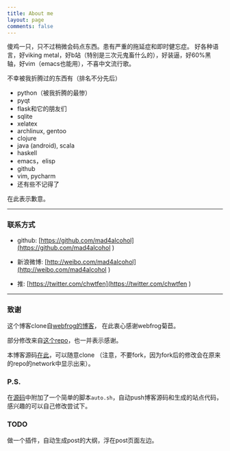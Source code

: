 ```yaml
---
title: About me
layout: page
comments: false
---
```


傻鸡一只，只不过稍微会码点东西。患有严重的拖延症和即时健忘症。
好各种语言，好viking metal，好b站（特别是三次元鬼畜什么的），好装逼，好60%黑轴，好vim（emacs也能用），不喜中文流行歌。

不幸被我折腾过的东西有（排名不分先后）

* python（被我折腾的最惨）
* pyqt
* flask和它的朋友们
* sqlite
* xelatex
* archlinux, gentoo
* clojure
* java (android), scala
* haskell
* emacs，elisp
* github
* vim, pycharm
* 还有些不记得了


在此表示歉意。

----

### 联系方式

* github: [https://github.com/mad4alcohol](https://github.com/mad4alcohol )

* 新浪微博: [http://weibo.com/mad4alcohol](http://weibo.com/mad4alcohol )

* 推: [https://twitter.com/chwtfen](https://twitter.com/chwtfen )

---

### 致谢

这个博客clone自[webfrog的博客](https://github.com/webfrogs/webfrogs.github.com )，
在此衷心感谢webfrog菊苣。

部分修改来自[这个repo](https://github.com/plusjade/jekyll-bootstrap )，也一并表示感谢。

本博客源码[在此](https://github.com/mad4alcohol/mad4a-blog )，可以随意clone
（注意，不要fork，因为fork后的修改会在原来的repo的network中显示出来）。

### P.S.

在[源码](https://github.com/mad4alcohol/mad4a-blog )中附加了一个简单的脚本`auto.sh`，自动push博客源码和生成的站点代码，感兴趣的可以自己修改尝试下。

### TODO

做一个插件，自动生成post的大纲，浮在post页面左边。


